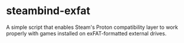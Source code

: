 # steambind-exfat
A simple script that enables Steam's Proton compatibility layer to work properly with games installed on exFAT-formatted external drives.

